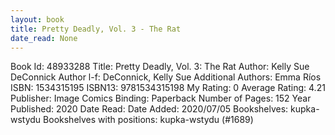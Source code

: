 ```yaml
---
layout: book
title: Pretty Deadly, Vol. 3 - The Rat
date_read: None
---
```


Book Id: 48933288
Title: Pretty Deadly, Vol. 3: The Rat
Author: Kelly Sue DeConnick
Author l-f: DeConnick, Kelly Sue
Additional Authors: Emma Ríos
ISBN: 1534315195
ISBN13: 9781534315198
My Rating: 0
Average Rating: 4.21
Publisher: Image Comics
Binding: Paperback
Number of Pages: 152
Year Published: 2020
Date Read: 
Date Added: 2020/07/05
Bookshelves: kupka-wstydu
Bookshelves with positions: kupka-wstydu (#1689)

